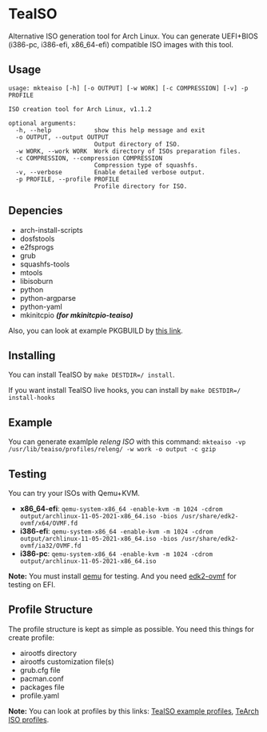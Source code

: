 # TeaISO

Alternative ISO generation tool for Arch Linux. You can generate UEFI+BIOS (i386-pc, i386-efi, x86_64-efi) compatible ISO images with this tool.


## Usage
    usage: mkteaiso [-h] [-o OUTPUT] [-w WORK] [-c COMPRESSION] [-v] -p PROFILE
    
    ISO creation tool for Arch Linux, v1.1.2
    
    optional arguments:
      -h, --help            show this help message and exit
      -o OUTPUT, --output OUTPUT
                            Output directory of ISO.
      -w WORK, --work WORK  Work directory of ISOs preparation files.
      -c COMPRESSION, --compression COMPRESSION
                            Compression type of squashfs.
      -v, --verbose         Enable detailed verbose output.
      -p PROFILE, --profile PROFILE
                            Profile directory for ISO.

## Depencies

 - arch-install-scripts
 - dosfstools
 - e2fsprogs
 - grub
 - squashfs-tools
 - mtools
 - libisoburn
 - python
 - python-argparse
 - python-yaml
 - mkinitcpio ***(for mkinitcpio-teaiso)***

Also, you can look at example PKGBUILD by [this link](https://gitlab.com/tearch-linux/packages/tearch-packages/teaiso/-/tree/master).

## Installing
You can install TeaISO by `make DESTDIR=/ install`.

If you want install TeaISO live hooks, you can install by `make DESTDIR=/ install-hooks`

## Example
You can generate examlple *releng ISO* with this command: `mkteaiso -vp /usr/lib/teaiso/profiles/releng/ -w work -o output -c gzip`

## Testing
You can try your ISOs with Qemu+KVM.

 - **x86_64-efi**: `qemu-system-x86_64 -enable-kvm -m 1024 -cdrom output/archlinux-11-05-2021-x86_64.iso -bios /usr/share/edk2-ovmf/x64/OVMF.fd` 
 - **i386-efi**: `qemu-system-x86_64 -enable-kvm -m 1024 -cdrom output/archlinux-11-05-2021-x86_64.iso -bios /usr/share/edk2-ovmf/ia32/OVMF.fd` 
 - **i386-pc**: `qemu-system-x86_64 -enable-kvm -m 1024 -cdrom output/archlinux-11-05-2021-x86_64.iso` 

**Note:** You must install [qemu](https://archlinux.org/packages/extra/x86_64/qemu/) for testing. And you need [edk2-ovmf](https://archlinux.org/packages/extra/any/edk2-ovmf/) for testing on EFI.

## Profile Structure
The profile structure is kept as simple as possible. You need this things for create profile:

 - airootfs directory 
 - airootfs customization file(s)
 - grub.cfg file
 - pacman.conf
 - packages file
 - profile.yaml

**Note:** You can look at profiles by this links: [TeaISO example profiles](https://gitlab.com/tearch-linux/applications-and-tools/teaiso/-/tree/master/profiles), [TeArch ISO profiles](https://gitlab.com/tearch-linux/configs/tearch-iso-profiles).